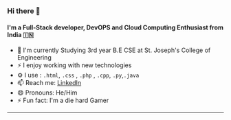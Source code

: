 
<!--
**AE-Emmanuel/AE-Emmanuel** is a ✨ _special_ ✨ repository because its `Emmanuel/README.md` (this file) appears on your GitHub profile.

Here are some ideas to get you started:

- 🔭 I’m currently working on ...
- 🌱 I’m currently learning ...
- 👯 I’m looking to collaborate on ...
- 🤔 I’m looking for help with ...
- 💬 Ask me about ...
- 📫 How to reach me: ...
- 😄 Pronouns: ...
- ⚡ Fun fact: ...
-->

### Hi there 👋


#### I'm a Full-Stack developer, DevOPS and Cloud Computing Enthusiast from India 🇮🇳

- 🏢 I'm currently Studying 3rd year B.E CSE at St. Joseph's College of Engineering
- ⚡️ I enjoy working with new technologies
- ⚙️ I use : `.html`, `.css` , `.php` , `.cpp`, `.py`,`.java`
- 📫 Reach me: [LinkedIn](https://www.linkedin.com/in/sam-emmanuel-1b0397247/)
- 😄 Pronouns: He/Him
- ⚡️ Fun fact: I'm a die hard Gamer

---
